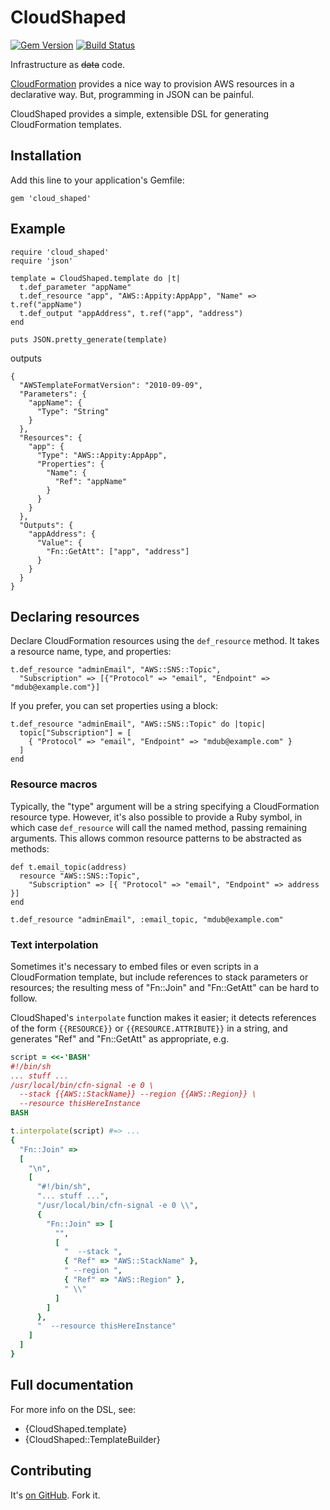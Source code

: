 # CloudShaped

[![Gem Version](https://badge.fury.io/rb/cloud_shaped.png)](http://badge.fury.io/rb/cloud_shaped)
[![Build Status](https://secure.travis-ci.org/mdub/cloud_shaped.png?branch=master)](http://travis-ci.org/mdub/cloud_shaped)

Infrastructure as <del>data</del> code.

[CloudFormation][cloud_formation] provides a nice way to provision AWS resources in a declarative way.  But, programming in JSON can be painful.

CloudShaped provides a simple, extensible DSL for generating CloudFormation templates.

## Installation

Add this line to your application's Gemfile:

    gem 'cloud_shaped'

## Example

    require 'cloud_shaped'
    require 'json'

    template = CloudShaped.template do |t|
      t.def_parameter "appName"
      t.def_resource "app", "AWS::Appity:AppApp", "Name" => t.ref("appName")
      t.def_output "appAddress", t.ref("app", "address")
    end

    puts JSON.pretty_generate(template)

outputs

    {
      "AWSTemplateFormatVersion": "2010-09-09",
      "Parameters": {
        "appName": {
          "Type": "String"
        }
      },
      "Resources": {
        "app": {
          "Type": "AWS::Appity:AppApp",
          "Properties": {
            "Name": {
              "Ref": "appName"
            }
          }
        }
      },
      "Outputs": {
        "appAddress": {
          "Value": {
            "Fn::GetAtt": ["app", "address"]
          }
        }
      }
    }

## Declaring resources

Declare CloudFormation resources using the `def_resource` method.  It takes a resource name, type, and properties:

    t.def_resource "adminEmail", "AWS::SNS::Topic",
      "Subscription" => [{"Protocol" => "email", "Endpoint" => "mdub@example.com"}]

If you prefer, you can set properties using a block:

    t.def_resource "adminEmail", "AWS::SNS::Topic" do |topic|
      topic["Subscription"] = [
        { "Protocol" => "email", "Endpoint" => "mdub@example.com" }
      ]
    end

### Resource macros

Typically, the "type" argument will be a string specifying a CloudFormation resource type.  However, it's also possible to provide a Ruby symbol, in which case `def_resource` will call the named method, passing remaining arguments.  This allows common resource patterns to be abstracted as methods:

    def t.email_topic(address)
      resource "AWS::SNS::Topic",
        "Subscription" => [{ "Protocol" => "email", "Endpoint" => address }]
    end

    t.def_resource "adminEmail", :email_topic, "mdub@example.com"

### Text interpolation

Sometimes it's necessary to embed files or even scripts in a CloudFormation template, but include references to stack parameters or resources; the resulting mess of "Fn::Join" and "Fn::GetAtt" can be hard to follow.

CloudShaped's `interpolate` function makes it easier; it detects references of the form `{{RESOURCE}}` or `{{RESOURCE.ATTRIBUTE}}` in a string, and generates "Ref" and "Fn::GetAtt" as appropriate, e.g.

```ruby
script = <<-'BASH'
#!/bin/sh
... stuff ...
/usr/local/bin/cfn-signal -e 0 \
  --stack {{AWS::StackName}} --region {{AWS::Region}} \
  --resource thisHereInstance
BASH

t.interpolate(script) #=> ...
{
  "Fn::Join" =>
  [
    "\n",
    [
      "#!/bin/sh",
      "... stuff ...",
      "/usr/local/bin/cfn-signal -e 0 \\",
      {
        "Fn::Join" => [
          "",
          [
            "  --stack ",
            { "Ref" => "AWS::StackName" },
            " --region ",
            { "Ref" => "AWS::Region" },
            " \\"
          ]
        ]
      },
      "  --resource thisHereInstance"
    ]
  ]
}
```

## Full documentation

For more info on the DSL, see:

* {CloudShaped.template}
* {CloudShaped::TemplateBuilder}

## Contributing

It's [on GitHub][cloud_shaped]. Fork it.

[cloud_formation]: http://aws.amazon.com/cloudformation/
[cloud_shaped]: https://github.com/mdub/cloud_shaped
